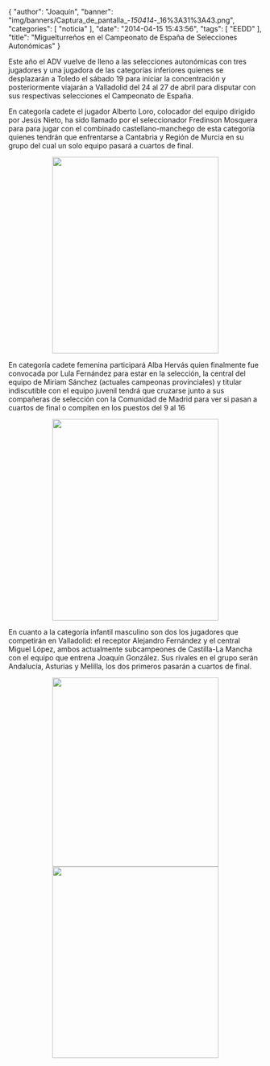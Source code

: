 {
  "author": "Joaquín", 
  "banner": "img/banners/Captura_de_pantalla_-_150414_-_16%3A31%3A43.png", 
  "categories": [
    "noticia"
  ], 
  "date": "2014-04-15 15:43:56", 
  "tags": [
    "EEDD"
  ], 
  "title": "Miguelturreños en el Campeonato de España de Selecciones Autonómicas"
}

Este año el ADV vuelve de lleno a las selecciones autonómicas con tres jugadores y una jugadora de las categorías inferiores quienes se desplazarán a Toledo el sábado 19 para iniciar la concentración y posteriormente viajarán a Valladolid del 24 al 27 de abril para disputar con sus respectivas selecciones el Campeonato de España.

En categoría cadete el jugador Alberto Loro, colocador del equipo dirigido por Jesús Nieto, ha sido llamado por el seleccionador Fredinson Mosquera para para jugar con el combinado castellano-manchego de esta categoría quienes tendrán que enfrentarse a Cantabria y Región de Murcia en su grupo del cual un solo equipo pasará a cuartos de final.

<center>
<img src="http://www.advmiguelturra.org/img/banners/Captura%20de%20pantalla%20-%20150414%20-%2016%3A32%3A14.png" height="390" width="330"/> </center>

En categoría cadete femenina participará Alba Hervás quien finalmente fue convocada por Lula Fernández para estar en la selección, la central del equipo de Miriam Sánchez (actuales campeonas provinciales) y titular indiscutible con el equipo juvenil tendrá que cruzarse junto a sus compañeras de selección con la Comunidad de Madrid para ver si pasan a cuartos de final o compiten en los puestos del 9 al 16

<center>
<img src="http://www.advmiguelturra.org/img/banners/Captura%20de%20pantalla%20-%20150414%20-%2016%3A32%3A03.png" height="400" width="330"/> </center>

En cuanto a la categoría infantil masculino son dos los jugadores que competirán en Valladolid: el receptor Alejandro Fernández y el central Miguel López, ambos actualmente subcampeones de Castilla-La Mancha con el equipo que entrena Joaquín González. Sus rivales en el grupo serán Andalucía, Asturias y Melilla, los dos primeros pasarán a cuartos de final.

<center>
<img src="http://www.advmiguelturra.org/img/banners/Captura%20de%20pantalla%20-%20150414%20-%2016%3A32%3A27.png" height="375" width="330"/> </center>

<center>
<img src="http://www.advmiguelturra.org/img/banners/Captura%20de%20pantalla%20-%20150414%20-%2016%3A31%3A43.png" height="380" width="330"/> </center>

